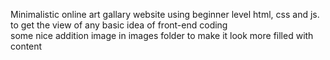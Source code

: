 Minimalistic online art gallary website using beginner level html, css and js.
to get the view of any basic idea of front-end coding  
some nice addition image in images folder to make it look more filled with content 

